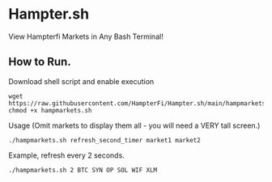 # Hampter.sh

View Hampterfi Markets in Any Bash Terminal!

## How to Run.
Download shell script and enable execution
```
wget https://raw.githubusercontent.com/HampterFi/Hampter.sh/main/hampmarkets.sh
chmod +x hampmarkets.sh
```

Usage (Omit markets to display them all - you will need a VERY tall screen.)
```
./hampmarkets.sh refresh_second_timer market1 market2
```
Example, refresh every 2 seconds. 
```
./hampmarkets.sh 2 BTC SYN OP SOL WIF XLM 
```
